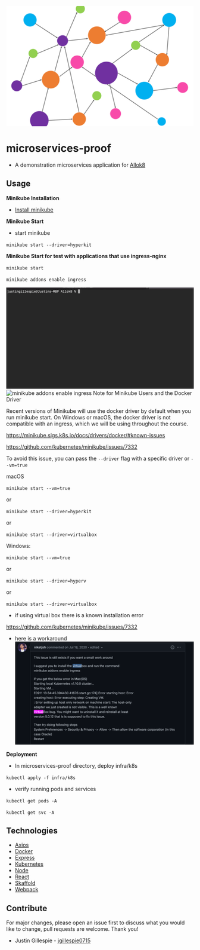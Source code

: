 ![microservices-proof](https://www.github.com/jgillespie0715/microservice-proof/blob/media/title-image.png?raw=true)

# microservices-proof

- A demonstration microservices application for [Allok8](https://github.com/oslabs-beta/Allok8)

## Usage

**Minikube Installation**

- [Install minikube](https://minikube.sigs.k8s.io/docs/start/)

**Minikube Start**

- start minikube

`minikube start --driver=hyperkit`

**Minikube Start for test with applications that use ingress-nginx**

`minikube start`

`minikube addons enable ingress`

![minikube start --driver=hyperkit](https://www.github.com/jgillespie0715/microservice-proof/blob/media/minikube-ingress-start.png?raw=true)
![minikube addons enable ingress](https://www.github.com/jgillespie0715/microservice-proof/blob/media/minikube-start-ingress2.png?raw=true)
Note for Minikube Users and the Docker Driver

Recent versions of Minikube will use the docker driver by default when you run minikube start. On Windows or macOS, the docker driver is not compatible with an ingress, which we will be using throughout the course.

https://minikube.sigs.k8s.io/docs/drivers/docker/#known-issues

https://github.com/kubernetes/minikube/issues/7332

To avoid this issue, you can pass the `--driver` flag with a specific driver or `--vm=true`

macOS

`minikube start --vm=true`

or

`minikube start --driver=hyperkit`

or

`minikube start --driver=virtualbox`

Windows:

`minikube start --vm=true`

or

`minikube start --driver=hyperv`

or

`minikube start --driver=virtualbox`

- if using virtual box there is a known installation error

https://github.com/kubernetes/minikube/issues/7332

- here is a workaround
  ![virtualbox workaroud](https://www.github.com/jgillespie0715/microservice-proof/blob/media/virtualbox.png?raw=true)

**Deployment**

- In microservices-proof directory, deploy infra/k8s

`kubectl apply -f infra/k8s`

- verify running pods and services

`kubectl get pods -A`

`kubectl get svc -A`

## Technologies

- [Axios](https://github.com/axios/axios)
- [Docker](https://github.com/docker/cli)
- [Express](https://github.com/expressjs/express)
- [Kubernetes](https://github.com/kubernetes/kubernetes)
- [Node](https://github.com/nodejs/node)
- [React](https://github.com/facebook/react)
- [Skaffold](https://github.com/GoogleContainerTools/skaffold)
- [Webpack](https://github.com/webpack/webpack)

## Contribute

For major changes, please open an issue first to discuss what you would like to change, pull requests are welcome. Thank you!

- Justin Gillespie - [jgillespie0715](https://github.com/jgillespie0715)
